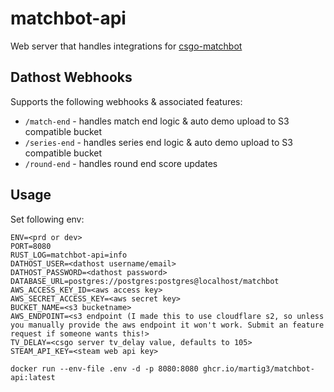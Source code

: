 # matchbot-api

Web server that handles integrations for [csgo-matchbot](https://github.com/martig3/csgo-matchbot)

## Dathost Webhooks

Supports the following webhooks & associated features:

- `/match-end` - handles match end logic & auto demo upload to S3 compatible bucket
- `/series-end` - handles series end logic & auto demo upload to S3 compatible bucket
- `/round-end` - handles round end score updates

## Usage

Set following env:

```dotenv
ENV=<prd or dev>
PORT=8080
RUST_LOG=matchbot-api=info
DATHOST_USER=<dathost username/email>
DATHOST_PASSWORD=<dathost password>
DATABASE_URL=postgres://postgres:postgres@localhost/matchbot
AWS_ACCESS_KEY_ID=<aws access key>
AWS_SECRET_ACCESS_KEY=<aws secret key>
BUCKET_NAME=<s3 bucketname>
AWS_ENDPOINT=<s3 endpoint (I made this to use cloudflare s2, so unless you manually provide the aws endpoint it won't work. Submit an feature request if someone wants this!>
TV_DELAY=<csgo server tv_delay value, defaults to 105>
STEAM_API_KEY=<steam web api key>
```

`docker run --env-file .env -d -p 8080:8080 ghcr.io/martig3/matchbot-api:latest`
